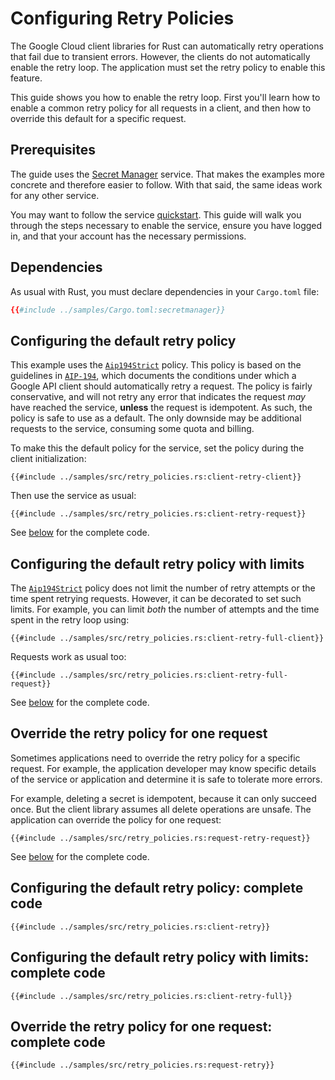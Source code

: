 <!-- 
Copyright 2025 Google LLC

Licensed under the Apache License, Version 2.0 (the "License");
you may not use this file except in compliance with the License.
You may obtain a copy of the License at

    https://www.apache.org/licenses/LICENSE-2.0

Unless required by applicable law or agreed to in writing, software
distributed under the License is distributed on an "AS IS" BASIS,
WITHOUT WARRANTIES OR CONDITIONS OF ANY KIND, either express or implied.
See the License for the specific language governing permissions and
limitations under the License.
-->

# Configuring Retry Policies

The Google Cloud client libraries for Rust can automatically retry operations
that fail due to transient errors. However, the clients do not automatically
enable the retry loop. The application must set the retry policy to enable this
feature.

This guide shows you how to enable the retry loop. First you'll learn how to
enable a common retry policy for all requests in a client, and then how to
override this default for a specific request.

## Prerequisites

The guide uses the [Secret Manager] service. That makes the examples more
concrete and therefore easier to follow. With that said, the same ideas work for
any other service.

You may want to follow the service [quickstart]. This guide will walk you
through the steps necessary to enable the service, ensure you have logged in,
and that your account has the necessary permissions.

## Dependencies

As usual with Rust, you must declare dependencies in your `Cargo.toml` file:

```toml
{{#include ../samples/Cargo.toml:secretmanager}}
```

## Configuring the default retry policy

This example uses the [`Aip194Strict`] policy. This policy is based on the
guidelines in [`AIP-194`], which documents the conditions under which a Google
API client should automatically retry a request. The policy is fairly
conservative, and will not retry any error that indicates the request *may* have
reached the service, **unless** the request is idempotent. As such, the policy
is safe to use as a default. The only downside may be additional requests to the
service, consuming some quota and billing.

To make this the default policy for the service, set the policy during the
client initialization:

```rust,ignore
{{#include ../samples/src/retry_policies.rs:client-retry-client}}
```

Then use the service as usual:

```rust,ignore
{{#include ../samples/src/retry_policies.rs:client-retry-request}}
```

See [below](#configuring-the-default-retry-policy-complete-code) for the
complete code.

## Configuring the default retry policy with limits

The [`Aip194Strict`] policy does not limit the number of retry attempts or the
time spent retrying requests. However, it can be decorated to set such limits.
For example, you can limit *both* the number of attempts and the time spent in
the retry loop using:

```rust,ignore
{{#include ../samples/src/retry_policies.rs:client-retry-full-client}}
```

Requests work as usual too:

```rust,ignore
{{#include ../samples/src/retry_policies.rs:client-retry-full-request}}
```

See [below](#configuring-the-default-retry-policy-with-limits-complete-code) for
the complete code.

## Override the retry policy for one request

Sometimes applications need to override the retry policy for a specific request.
For example, the application developer may know specific details of the service
or application and determine it is safe to tolerate more errors.

For example, deleting a secret is idempotent, because it can only succeed once.
But the client library assumes all delete operations are unsafe. The application
can override the policy for one request:

```rust,ignore
{{#include ../samples/src/retry_policies.rs:request-retry-request}}
```

See [below](#configuring-the-default-retry-policy-with-limits-complete-code) for
the complete code.

## Configuring the default retry policy: complete code

```rust,ignore
{{#include ../samples/src/retry_policies.rs:client-retry}}
```

## Configuring the default retry policy with limits: complete code

```rust,ignore
{{#include ../samples/src/retry_policies.rs:client-retry-full}}
```

## Override the retry policy for one request: complete code

```rust,ignore
{{#include ../samples/src/retry_policies.rs:request-retry}}
```

[quickstart]: https://cloud.google.com/secret-manager/docs/quickstart
[secret manager]: https://cloud.google.com/secret-manager
[`aip-194`]: https://aip.dev/194
[`aip194strict`]: https://docs.rs/google-cloud-gax/latest/google_cloud_gax/retry_policy/struct.Aip194Strict.html
